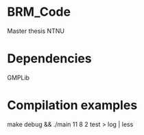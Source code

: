 # BRM_Code
Master thesis NTNU

# Dependencies 
GMPLib

# Compilation examples
make debug && ./main 11 8 2 test > log | less
